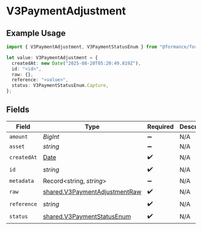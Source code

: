 # V3PaymentAdjustment

## Example Usage

```typescript
import { V3PaymentAdjustment, V3PaymentStatusEnum } from "@formance/formance-sdk/sdk/models/shared";

let value: V3PaymentAdjustment = {
  createdAt: new Date("2025-08-20T05:20:49.819Z"),
  id: "<id>",
  raw: {},
  reference: "<value>",
  status: V3PaymentStatusEnum.Capture,
};
```

## Fields

| Field                                                                                         | Type                                                                                          | Required                                                                                      | Description                                                                                   |
| --------------------------------------------------------------------------------------------- | --------------------------------------------------------------------------------------------- | --------------------------------------------------------------------------------------------- | --------------------------------------------------------------------------------------------- |
| `amount`                                                                                      | *BigInt*                                                                                      | :heavy_minus_sign:                                                                            | N/A                                                                                           |
| `asset`                                                                                       | *string*                                                                                      | :heavy_minus_sign:                                                                            | N/A                                                                                           |
| `createdAt`                                                                                   | [Date](https://developer.mozilla.org/en-US/docs/Web/JavaScript/Reference/Global_Objects/Date) | :heavy_check_mark:                                                                            | N/A                                                                                           |
| `id`                                                                                          | *string*                                                                                      | :heavy_check_mark:                                                                            | N/A                                                                                           |
| `metadata`                                                                                    | Record<string, *string*>                                                                      | :heavy_minus_sign:                                                                            | N/A                                                                                           |
| `raw`                                                                                         | [shared.V3PaymentAdjustmentRaw](../../../sdk/models/shared/v3paymentadjustmentraw.md)         | :heavy_check_mark:                                                                            | N/A                                                                                           |
| `reference`                                                                                   | *string*                                                                                      | :heavy_check_mark:                                                                            | N/A                                                                                           |
| `status`                                                                                      | [shared.V3PaymentStatusEnum](../../../sdk/models/shared/v3paymentstatusenum.md)               | :heavy_check_mark:                                                                            | N/A                                                                                           |